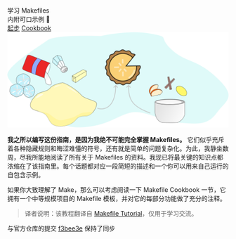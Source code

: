 <div class="home">
  <div class="title-wrapper">
    <div class="title">学习 Makefiles</div>
    <div class="subtitle">内附可口示例 🌰</div>
    <div class="actions">
      <a class="action-btn" href="/#/docs/getting-started">起步</a>
      <a class="action-btn" href="/#/docs/makefile-cookbook">Cookbook</a>
    </div>
  </div>
  <img src="/assets/images/pie_ingredients.png" alt="Pie Ingredients">
</div>

**我之所以编写这份指南，是因为我绝不可能完全掌握 Makefiles。** 它们似乎充斥着各种隐藏规则和晦涩难懂的符号，还有就是简单的问题复杂化。为此，我静坐数周，尽我所能地阅读了所有关于 Makefiles 的资料。我现已将最关键的知识点都浓缩在了该指南里。每个话题都对应一段简短的描述和一个你可以用来自己运行的自包含示例。

如果你大致理解了 Make，那么可以考虑阅读一下 Makefile Cookbook 一节，它拥有一个中等规模项目的 Makefile 模板，并对它的每部分功能做了充分的注释。

> 译者说明：该教程翻译自 [Makefile Tutorial](https://makefiletutorial.com/)，仅用于学习交流。

<Note type="tip">

与官方仓库的提交 [f3bee3e](https://github.com/theicfire/makefiletutorial/commit/f3bee3ef677549a5bd16dfbd566df204bc5078a3) 保持了同步

</Note>
